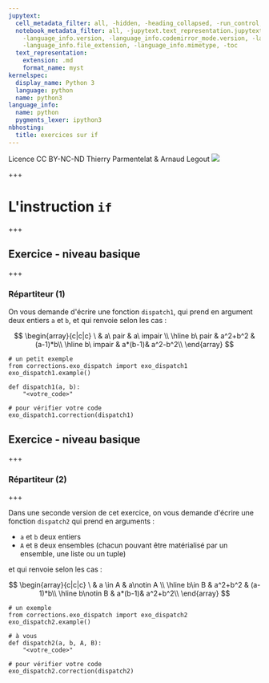 ```yaml
---
jupytext:
  cell_metadata_filter: all, -hidden, -heading_collapsed, -run_control, -trusted
  notebook_metadata_filter: all, -jupytext.text_representation.jupytext_version, -jupytext.text_representation.format_version,
    -language_info.version, -language_info.codemirror_mode.version, -language_info.codemirror_mode,
    -language_info.file_extension, -language_info.mimetype, -toc
  text_representation:
    extension: .md
    format_name: myst
kernelspec:
  display_name: Python 3
  language: python
  name: python3
language_info:
  name: python
  pygments_lexer: ipython3
nbhosting:
  title: exercices sur if
---
```


<div class="licence">
<span>Licence CC BY-NC-ND</span>
<span>Thierry Parmentelat &amp; Arnaud Legout</span>
<span><img src="media/both-logos-small-alpha.png" /></span>
</div>

+++

# L'instruction `if`

+++

## Exercice - niveau basique

+++

### Répartiteur (1)

On vous demande d'écrire une fonction `dispatch1`, qui prend en argument deux entiers `a` et `b`, et qui renvoie selon les cas :

$$
\begin{array}{c|c|c}
\ & a\  pair & a\ impair \\
\hline
b\ pair & a^2+b^2 & (a-1)*b\\
\hline
b\ impair & a*(b-1)& a^2-b^2\\
\end{array}
$$

```{code-cell} ipython3
# un petit exemple
from corrections.exo_dispatch import exo_dispatch1
exo_dispatch1.example()
```

```{code-cell} ipython3
def dispatch1(a, b):
    "<votre_code>"
```

```{code-cell} ipython3
# pour vérifier votre code
exo_dispatch1.correction(dispatch1)
```

## Exercice - niveau basique

+++

### Répartiteur (2)

+++

Dans une seconde version de cet exercice, on vous demande d'écrire une fonction `dispatch2` qui prend en arguments :

* `a` et `b` deux entiers
* `A` et `B` deux ensembles (chacun pouvant être matérialisé par un ensemble, une liste ou un tuple)

et qui renvoie selon les cas :

$$
\begin{array}{c|c|c}
\ & a \in A & a\notin A \\
\hline
b\in B & a^2+b^2 & (a-1)*b\\
\hline
b\notin B & a*(b-1)& a^2+b^2\\
\end{array}
$$

```{code-cell} ipython3
# un exemple
from corrections.exo_dispatch import exo_dispatch2
exo_dispatch2.example()
```

```{code-cell} ipython3
# à vous
def dispatch2(a, b, A, B):
    "<votre_code>"
```

```{code-cell} ipython3
# pour vérifier votre code
exo_dispatch2.correction(dispatch2)
```
